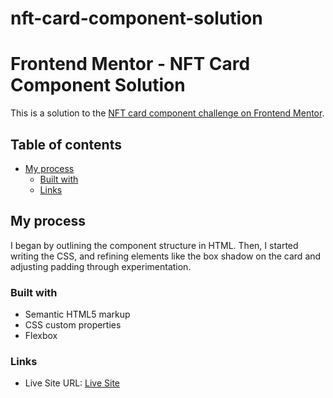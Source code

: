 # nft-card-component-solution
# Frontend Mentor - NFT Card Component Solution

This is a solution to the [NFT card component challenge on Frontend Mentor](https://www.frontendmentor.io/challenges/nft-preview-card-component-SbdUL_w0U).

## Table of contents

- [My process](#my-process)
  - [Built with](#built-with)
  - [Links](#links)

## My process
I began by outlining the component structure in HTML. Then, I started writing the CSS, and refining elements like the box shadow on the card and adjusting padding through experimentation.


### Built with
- Semantic HTML5 markup
- CSS custom properties
- Flexbox

### Links

- Live Site URL: [Live Site](https://compscimayawho.github.io/nft-card-component-solution/)



